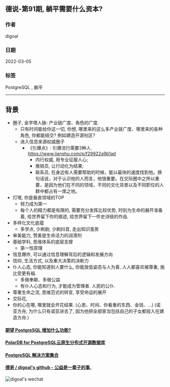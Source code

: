 ## 德说-第91期, 躺平需要什么资本?       
                       
### 作者                            
digoal                                                
                                                
### 日期                                                
2022-03-05                                               
                                                
### 标签                                             
PostgreSQL , 躺平                 
                                              
----                                              
                                              
## 背景    
  
  
- 圈子, 金字塔人脉: 产业链广度、角色的广度.   
    - 只有时间能给你这一切, 你想, 哪里来的这么多产业链广度、哪里来的各种角色, 你都能结交? 例如建造开源社区?      
    - 进入信息来源权威圈子
        - 《引爆点》: 引爆流行需要3种人. https://www.jianshu.com/p/f29922a9b1ad   
            - 内行权威, 用专业征服人心; 
            - 推销员, 让行动化为结果; 
            - 联系员, 在身边有人需要帮助的时候，能以最快的速度找到他。换句话说，对于认识他的人而言，他很重要。在交际圈中之所以重要，是因为他们在不同的领域，不同的文化背景以及不同职位的人群中都占有一席之地。   
- 灯塔, 你是垂直领域的TOP  
    - 努力成为第一  
    - 每个人的精力都是有限的, 需要充分发挥比较优势, 时刻为生命的展开准备着, 给世界留下你的痕迹, 给世界留下一件史诗级的作品.   
- 多样化文化底蕴    
    - 多学点, 少刷剧, 少刷抖音, 走出知识茧房  
- 审美能力, 赞美是生命活力的润滑剂    
- 基础学科, 思维体系的底层支撑    
    - 第一性原理   
- 信息爆炸, 可以通过信息理解背后的逻辑和发展方向
- 信仰, 生活方式, 以及重大决策的决断力    
- 仆人心态, 你能知道别人要什么, 你能放低姿态与人为善, 人人都喜欢被尊重, 施比受更有福.   
    - 多做奉献、多做公益
    - 有仆人心态和行为, 才能成为管理者.  人民的公仆.  
- 尊重生命之流, 思维范式的转变, 享受命运的展开    
- 交际花,   
- 你的心在哪, 哪里就会开花结果. (心思、时间、你看重的东西、金钱、...)  (诺亚方舟, 为什么只有诺亚进去了, 因为他把全部家当包括自己的子女都投入在建造方舟.)  
  
  
  
#### [期望 PostgreSQL 增加什么功能?](https://github.com/digoal/blog/issues/76 "269ac3d1c492e938c0191101c7238216")
  
  
#### [PolarDB for PostgreSQL云原生分布式开源数据库](https://github.com/ApsaraDB/PolarDB-for-PostgreSQL "57258f76c37864c6e6d23383d05714ea")
  
  
#### [PostgreSQL 解决方案集合](https://yq.aliyun.com/topic/118 "40cff096e9ed7122c512b35d8561d9c8")
  
  
#### [德哥 / digoal's github - 公益是一辈子的事.](https://github.com/digoal/blog/blob/master/README.md "22709685feb7cab07d30f30387f0a9ae")
  
  
![digoal's wechat](../pic/digoal_weixin.jpg "f7ad92eeba24523fd47a6e1a0e691b59")
  
